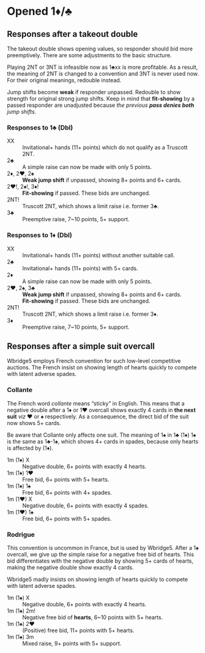 Opened 1♦/♣
===========

Responses after a takeout double
--------------------------------
The takeout double shows opening values, so responder should bid more
preemptively.  There are some adjustments to the basic structure.

Playing 2NT or 3NT is infeasible now as 1♣xx is more profitable.  As a result,
the meaning of 2NT is changed to a convention and 3NT is never used now.  For
their original meanings, redouble instead.

Jump shifts become **weak** if responder unpassed.  Redouble to show strength
for original strong jump shifts.  Keep in mind that **fit-showing** by a passed
responder are unadjusted because *the previous **pass denies both** jump
shifts*.

### Responses to 1♣ (Dbl) ###
<dl>
  <dt>XX</dt>
  <dd>Invitational+ hands (11+ points) which do not qualify as a Truscott 2NT.</dd>

  <dt>2♣</dt>
  <dd>A simple raise can now be made with only 5 points.</dd>

  <dt>2♦, 2♥, 2♠</dt>
  <dd><strong>Weak jump shift</strong> if unpassed, showing 8+ points and 6+ cards.</dd>

  <dt>2♥!, 2♠!, 3♦!</dt>
  <dd><strong>Fit-showing</strong> if passed.  These bids are unchanged.</dd>

  <dt>2NT!</dt>
  <dd>Truscott 2NT, which shows a limit raise i.e. former 3♣.</dd>

  <dt>3♣</dt>
  <dd>Preemptive raise, 7~10 points, 5+ support.</dd>
</dl>

### Responses to 1♦ (Dbl) ###
<dl>
  <dt>XX</dt>
  <dd>Invitational+ hands (11+ points) without another suitable call.</dd>

  <dt>2♣</dt>
  <dd>Invitational+ hands (11+ points) with 5+ cards.</dd>

  <dt>2♦</dt>
  <dd>A simple raise can now be made with only 5 points.</dd>

  <dt>2♥, 2♠, 3♣</dt>
  <dd><strong>Weak jump shift</strong> if unpassed, showing 8+ points and 6+ cards.</dd>
  <dd><strong>Fit-showing</strong> if passed.  These bids are unchanged.</dd>

  <dt>2NT!</dt>
  <dd>Truscott 2NT, which shows a limit raise i.e. former 3♦.</dd>

  <dt>3♦</dt>
  <dd>Preemptive raise, 7~10 points, 5+ support.</dd>
</dl>

Responses after a simple suit overcall
--------------------------------------
Wbridge5 employs French convention for such low-level competitive auctions.
The French insist on showing length of hearts quickly to compete with
latent adverse spades.

### Collante ###
The French word *collante* means “sticky” in English.  This means that a
negative double after a 1♦ or 1♥ overcall shows exactly 4 cards in **the next
suit** *viz* ♥ or ♠ respectively.  As a consequence, the direct bid of the suit
now shows 5+ cards.

Be aware that Collante only affects one suit.  The meaning of 1♠ in 1♣ (1♦) 1♠
is the same as 1♣-1♠, which shows 4+ cards in spades, because only hearts is
affected by (1♦).

<dl>
  <dt>1m (1♦) X</dt>
  <dd>Negative double, 6+ points with exactly 4 hearts.</dd>

  <dt>1m (1♦) 1♥</dt>
  <dd>Free bid, 6+ points with 5+ hearts.</dd>

  <dt>1m (1♦) 1♠</dt>
  <dd>Free bid, 6+ points with 4+ spades.</dd>

  <dt>1m (1♥) X</dt>
  <dd>Negative double, 6+ points with exactly 4 spades.</dd>

  <dt>1m (1♥) 1♠</dt>
  <dd>Free bid, 6+ points with 5+ spades.</dd>
</dl>

### Rodrigue ###
This convention is uncommon in France, but is used by Wbridge5.  After a 1♠
overcall, we give up the simple raise for a negative free bid of hearts.  This
bid differentiates with the negative double by showing 5+ cards of hearts,
making the negative double show exactly 4 cards.

Wbridge5 madly insists on showing length of hearts quickly to compete with
latent adverse spades.

<dl>
  <dt>1m (1♠) X</dt>
  <dd>Negative double, 6+ points with exactly 4 hearts.</dd>

  <dt>1m (1♠) 2m!</dt>
  <dd>Negative free bid of <strong>hearts</strong>, 6~10 points with 5+ hearts.</dd>

  <dt>1m (1♠) 2♥</dt>
  <dd>(Positive) free bid, 11+ points with 5+ hearts.</dd>

  <dt>1m (1♠) 3m</dt>
  <dd>Mixed raise, 9+ points with 5+ support.</dd>
</dl>
